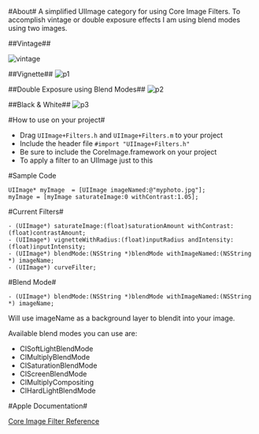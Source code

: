 #About#
A simplified UIImage category for using Core Image Filters.
To accomplish vintage or double exposure effects I am using blend modes using two images.

##Vintage##

![vintage](https://lh5.googleusercontent.com/-ose2-jKOuQc/T8wsvDM4e5I/AAAAAAAACjM/LOj3hKjrPu0/s512/Screen%2520Shot%25202012-06-03%2520at%25209.32.38%2520PM.png "Vintage Using Blend Modes")

##Vignette##
![p1](https://lh6.googleusercontent.com/-LWUEsRJ8sgE/T8wsvFEl3HI/AAAAAAAACjU/YlUM8PUPvKc/s512/Screen%2520Shot%25202012-06-03%2520at%25209.32.55%2520PM.png)

##Double Exposure using Blend Modes##
![p2](https://lh6.googleusercontent.com/-RIM2Vf62pBo/T8ws0N-dLUI/AAAAAAAACjs/aRK-sIbjO7I/s512/Screen%2520Shot%25202012-06-03%2520at%25209.33.14%2520PM.png)

##Black & White##
![p3](https://lh5.googleusercontent.com/-Hkh3tSoF2e4/T8wszVlnXaI/AAAAAAAACjk/5lKVm_PBD2A/s512/Screen%2520Shot%25202012-06-03%2520at%25209.33.01%2520PM.png)

#How to use on your project#

* Drag `UIImage+Filters.h` and `UIImage+Filters.m` to your project
* Include the header file `#import "UIImage+Filters.h"`
* Be sure to include the CoreImage.framework on your project
* To apply a filter to an UIImage just to this

#Sample Code    

    UIImage* myImage  = [UIImage imageNamed:@"myphoto.jpg"];
    myImage = [myImage saturateImage:0 withContrast:1.05];
    
#Current Filters#

    - (UIImage*) saturateImage:(float)saturationAmount withContrast:(float)contrastAmount;
    - (UIImage*) vignetteWithRadius:(float)inputRadius andIntensity:(float)inputIntensity;
    - (UIImage*) blendMode:(NSString *)blendMode withImageNamed:(NSString *) imageName;
    - (UIImage*) curveFilter;
    
#Blend Mode#

    - (UIImage*) blendMode:(NSString *)blendMode withImageNamed:(NSString *) imageName;

Will use imageName as a background layer to blendit into your image. 

Available blend modes you can use are:

* CISoftLightBlendMode
* CIMultiplyBlendMode
* CISaturationBlendMode
* CIScreenBlendMode
* CIMultiplyCompositing
* CIHardLightBlendMode

#Apple Documentation#

[Core Image Filter Reference](https://developer.apple.com/library/mac/documentation/graphicsimaging/reference/CoreImageFilterReference/index.html)